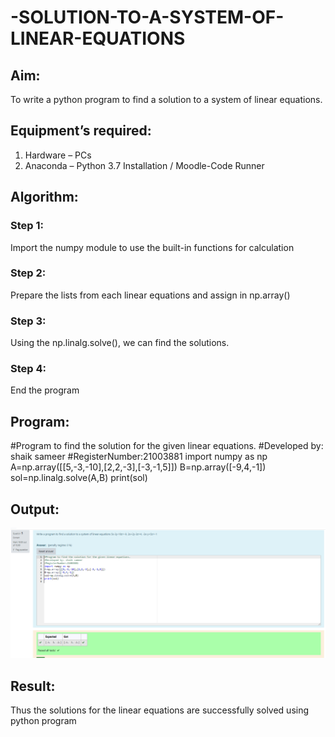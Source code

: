 # -SOLUTION-TO-A-SYSTEM-OF-LINEAR-EQUATIONS
## Aim:
To write a python program to find a solution to a system of linear equations.
## Equipment’s required:
1. 	Hardware – PCs
2. 	Anaconda – Python 3.7 Installation / Moodle-Code Runner
## Algorithm:
### Step 1: 
Import the numpy module to use the built-in functions for calculation
### Step 2: 
Prepare the lists from each linear equations and assign in np.array()
### Step 3: 
Using the np.linalg.solve(), we can find the solutions.
### Step 4: 
End the program
## Program:
#Program to find the solution for the given linear equations.
#Developed by: shaik sameer
#RegisterNumber:21003881
import numpy as np
A=np.array([[5,-3,-10],[2,2,-3],[-3,-1,5]])
B=np.array([-9,4,-1])
sol=np.linalg.solve(A,B)
print(sol)

## Output:
![output](https://github.com/Shaik-sameer-AIML/-SOLUTION-TO-A-SYSTEM-OF-LINEAR-EQUATIONS/blob/main/Capture.PNG?raw=true)
## Result: 
Thus the solutions for the linear equations are successfully solved using python program

